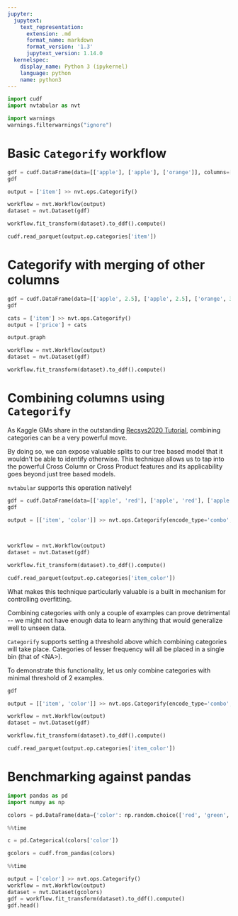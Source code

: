 ```yaml
---
jupyter:
  jupytext:
    text_representation:
      extension: .md
      format_name: markdown
      format_version: '1.3'
      jupytext_version: 1.14.0
  kernelspec:
    display_name: Python 3 (ipykernel)
    language: python
    name: python3
---
```


```python
import cudf
import nvtabular as nvt

import warnings
warnings.filterwarnings("ignore")
```

# Basic `Categorify` workflow

```python
gdf = cudf.DataFrame(data=[['apple'], ['apple'], ['orange']], columns=['item'])
gdf
```

```python
output = ['item'] >> nvt.ops.Categorify()
```

```python
workflow = nvt.Workflow(output)
dataset = nvt.Dataset(gdf)
```

```python
workflow.fit_transform(dataset).to_ddf().compute()
```

```python
cudf.read_parquet(output.op.categories['item'])
```

# Categorify with merging of other columns

```python
gdf = cudf.DataFrame(data=[['apple', 2.5], ['apple', 2.5], ['orange', 3]], columns=['item', 'price'])
gdf
```

```python
cats = ['item'] >> nvt.ops.Categorify()
output = ['price'] + cats
```

```python
output.graph
```

```python
workflow = nvt.Workflow(output)
dataset = nvt.Dataset(gdf)
```

```python
workflow.fit_transform(dataset).to_ddf().compute()
```

# Combining columns using `Categorify`


As Kaggle GMs share in the outstanding [Recsys2020 Tutorial](https://github.com/rapidsai/deeplearning/blob/main/RecSys2020Tutorial/03_1_CombineCategories.ipynb), combining categories can be a very powerful move.

By doing so, we can expose valuable splits to our tree based model that it wouldn't be able to identify otherwise. This technique allows us to tap into the powerful Cross Column or Cross Product features and its applicability goes beyond just tree based models.

`nvtabular` supports this operation natively!

```python
gdf = cudf.DataFrame(data=[['apple', 'red'], ['apple', 'red'], ['apple', 'green'], ['orange', 'red']], columns=['item', 'color'])
gdf
```

```python
output = [['item', 'color']] >> nvt.ops.Categorify(encode_type='combo', ) # note the column selector to the left of `>>`
                                                                          # it is a list of lists!
                                                                          # the nested list denotes a column group
```

```python
workflow = nvt.Workflow(output)
dataset = nvt.Dataset(gdf)
```

```python
workflow.fit_transform(dataset).to_ddf().compute()
```

```python
cudf.read_parquet(output.op.categories['item_color'])
```

What makes this technique particularly valuable is a built in mechanism for controlling overfitting.

Combining categories with only a couple of examples can prove detrimental -- we might not have enough data to learn anything that would generalize well to unseen data.

`Categorify` supports setting a threshold above which combining categories will take place. Categories of lesser frequency will all be placed in a single bin (that of &lt;NA>).
    
To demonstrate this functionality, let us only combine categories with minimal threshold of 2 examples.

```python
gdf
```

```python
output = [['item', 'color']] >> nvt.ops.Categorify(encode_type='combo', freq_threshold=2)
```

```python
workflow = nvt.Workflow(output)
dataset = nvt.Dataset(gdf)
```

```python
workflow.fit_transform(dataset).to_ddf().compute()
```

```python
cudf.read_parquet(output.op.categories['item_color'])
```

# Benchmarking against pandas

```python
import pandas as pd
import numpy as np
```

```python
colors = pd.DataFrame(data={'color': np.random.choice(['red', 'green', 'blue'], 100_000_000)})
```

```python
%%time

c = pd.Categorical(colors['color'])
```

```python
gcolors = cudf.from_pandas(colors)
```

```python
%%time

output = ['color'] >> nvt.ops.Categorify()
workflow = nvt.Workflow(output)
dataset = nvt.Dataset(gcolors)
gdf = workflow.fit_transform(dataset).to_ddf().compute()
gdf.head()
```
